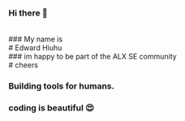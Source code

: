 ### Hi there 👋
<br />
### My name is 
<br/>
# Edward Hiuhu
<br/>
### im happy to be part of the ALX SE community

<br/>
# cheers

### Building tools for humans. 
### coding is beautiful 😍
